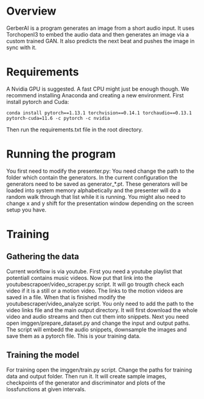 # Overview
GerberAI is a program generates an image from a short audio input. It uses Torchopenl3 to embed the audio data and then generates an image via a custom trained GAN. It also predicts the next beat and pushes the image in sync with it. 

# Requirements
A Nvidia GPU is suggested. A fast CPU might just be enough though.
We recommend installing Anaconda and creating a new environment.
First install pytorch and Cuda:
```
conda install pytorch==1.13.1 torchvision==0.14.1 torchaudio==0.13.1 pytorch-cuda=11.6 -c pytorch -c nvidia
```

Then run the requirements.txt file in the root directory.

# Running the program
You first need to modify the presenter.py:
You need change the path to the folder which contain the generators. In the current configuration the generators need to be saved as generator_*.pt. These generators will be loaded into system memory alphabetically and the presenter will do a random walk through that list while it is running. You might also need to change x and y shift for the presentation window depending on the screen setup you have.

# Training
## Gathering the data
Current workflow is via youtube. First you need a youtube playlist that potentiall contains music videos. Now put that link into the youtubescrapoer/video_scraper.py script. It will go trougth check each video if it is a still or a motion video. The links to the motion videos are saved in a file. When that is finished modify the youtubescraper/video_analyze script. You only need to add the path to the video links file and the main output directory. It will first download the whole video and audio streams and then cut them into snippets. Next you need open imggen/prepare_dataset.py and change the input and output paths. The script will embedd the audio snippets, downsample the images and save them as a pytorch file. This is your training data. 

## Training the model
For training open the imggen/train.py script. Change the paths for training data and output folder. Then run it. It will create sample images, checkpoints of the generator and discriminator and plots of the lossfunctions at given intervals.
